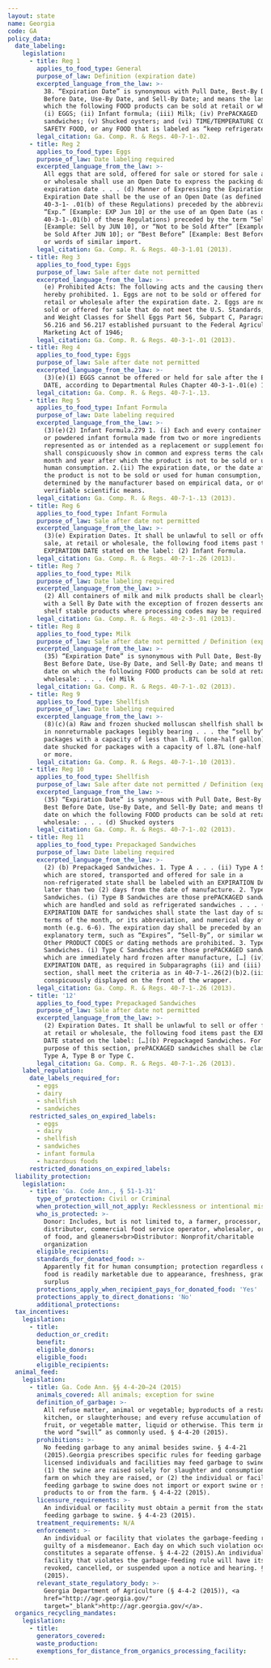 ```yaml
---
layout: state
name: Georgia
code: GA
policy_data:
  date_labeling:
    legislation:
      - title: Reg 1
        applies_to_food_type: General
        purpose_of_law: Definition (expiration date)
        excerpted_language_from_the_law: >-
          38. “Expiration Date” is synonymous with Pull Date, Best-By Date, Best
          Before Date, Use-By Date, and Sell-By Date; and means the last date on
          which the following FOOD products can be sold at retail or wholesale:
          (i) EGGS; (ii) Infant formula; (iii) Milk; (iv) PrePACKAGED
          sandwiches; (v) Shucked oysters; and (vi) TIME/TEMPERATURE CONTROL FOR
          SAFETY FOOD, or any FOOD that is labeled as “keep refrigerated.”
        legal_citation: Ga. Comp. R. & Regs. 40-7-1-.02.
      - title: Reg 2
        applies_to_food_type: Eggs
        purpose_of_law: Date labeling required
        excerpted_language_from_the_law: >-
          All eggs that are sold, offered for sale or stored for sale at retail
          or wholesale shall use an Open Date to express the packing date or the
          expiration date . . . (d) Manner of Expressing the Expiration Date: An
          Expiration Date shall be the use of an Open Date (as defined in
          40-3-1- .01(b) of these Regulations) preceded by the abbreviation
          “Exp.” [Example: EXP Jun 10] or the use of an Open Date (as defined in
          40-3-1-.01(b) of these Regulations) preceded by the term “Sell By”
          [Example: Sell by JUN 10], or “Not to be Sold After” [Example: Not to
          be Sold After JUN 10]; or “Best Before” [Example: Best Before JUN 10]
          or words of similar import.
        legal_citation: Ga. Comp. R. & Regs. 40-3-1.01 (2013).
      - title: Reg 3
        applies_to_food_type: Eggs
        purpose_of_law: Sale after date not permitted
        excerpted_language_from_the_law: >-
          (e) Prohibited Acts: The following acts and the causing thereof are
          hereby prohibited. 1. Eggs are not to be sold or offered for sale at
          retail or wholesale after the expiration date. 2. Eggs are not to be
          sold or offered for sale that do not meet the U.S. Standards, Grades,
          and Weight Classes for Shell Eggs Part 56, Subpart C, Paragraphs
          56.216 and 56.217 established pursuant to the Federal Agricultural
          Marketing Act of 1946;
        legal_citation: Ga. Comp. R. & Regs. 40-3-1-.01 (2013).
      - title: Reg 4
        applies_to_food_type: Eggs
        purpose_of_law: Sale after date not permitted
        excerpted_language_from_the_law: >-
          (3)(e)(1) EGGS cannot be offered or held for sale after the EXPIRATION
          DATE, according to Departmental Rules Chapter 40-3-1-.01(e) 1.
        legal_citation: Ga. Comp. R. & Regs. 40-7-1-.13.
      - title: Reg 5
        applies_to_food_type: Infant Formula
        purpose_of_law: Date labeling required
        excerpted_language_from_the_law: >-
          (3)(e)(2) Infant Formula.279 1. (i) Each and every container of liquid
          or powdered infant formula made from two or more ingredients and
          represented as or intended as a replacement or supplement for milk,
          shall conspicuously show in common and express terms the calendar
          month and year after which the product is not to be sold or used for
          human consumption. 2.(ii) The expiration date, or the date after which
          the product is not to be sold or used for human consumption, shall be
          determined by the manufacturer based on empirical data, or other
          verifiable scientific means.
        legal_citation: Ga. Comp. R. & Regs. 40-7-1-.13 (2013).
      - title: Reg 6
        applies_to_food_type: Infant Formula
        purpose_of_law: Sale after date not permitted
        excerpted_language_from_the_law: >-
          (3)(e) Expiration Dates. It shall be unlawful to sell or offer for
          sale, at retail or wholesale, the following food items past the
          EXPIRATION DATE stated on the label: (2) Infant Formula.
        legal_citation: Ga. Comp. R. & Regs. 40-7-1-.26 (2013).
      - title: Reg 7
        applies_to_food_type: Milk
        purpose_of_law: Date labeling required
        excerpted_language_from_the_law: >-
          (2) All containers of milk and milk products shall be clearly marked
          with a Sell By Date with the exception of frozen desserts and some
          shelf stable products where processing codes may be required.
        legal_citation: Ga. Comp. R. & Regs. 40-2-3-.01 (2013).
      - title: Reg 8
        applies_to_food_type: Milk
        purpose_of_law: Sale after date not permitted / Definition (expiration date)
        excerpted_language_from_the_law: >-
          (35) “Expiration Date” is synonymous with Pull Date, Best-By Date,
          Best Before Date, Use-By Date, and Sell-By Date; and means the last
          date on which the following FOOD products can be sold at retail or
          wholesale: . . . (e) Milk
        legal_citation: Ga. Comp. R. & Regs. 40-7-1-.02 (2013).
      - title: Reg 9
        applies_to_food_type: Shellfish
        purpose_of_law: Date labeling required
        excerpted_language_from_the_law: >-
          (8)(c)(a) Raw and frozen shucked molluscan shellfish shall be obtained
          in nonreturnable packages legibly bearing . . . the “sell by” date for
          packages with a capacity of less than l.87L (one-half gallon) or the
          date shucked for packages with a capacity of l.87L (one-half gallon)
          or more.
        legal_citation: Ga. Comp. R. & Regs. 40-7-1-.10 (2013).
      - title: Reg 10
        applies_to_food_type: Shellfish
        purpose_of_law: Sale after date not permitted / Definition (expiration date)
        excerpted_language_from_the_law: >-
          (35) “Expiration Date” is synonymous with Pull Date, Best-By Date,
          Best Before Date, Use-By Date, and Sell-By Date; and means the last
          date on which the following FOOD products can be sold at retail or
          wholesale: . . . (d) Shucked oysters
        legal_citation: Ga. Comp. R. & Regs. 40-7-1-.02 (2013).
      - title: Reg 11
        applies_to_food_type: Prepackaged Sandwiches
        purpose_of_law: Date labeling required
        excerpted_language_from_the_law: >-
          (2) (b) Prepackaged Sandwiches. 1. Type A . . . (ii) Type A Sandwiches
          which are stored, transported and offered for sale in a
          non-refrigerated state shall be labeled with an EXPIRATION DATE not
          later than two (2) days from the date of manufacture. 2. Type B
          Sandwiches. (i) Type B Sandwiches are those prePACKAGED sandwiches
          which are handled and sold as refrigerated sandwiches . . . (iii) The
          EXPIRATION DATE for sandwiches shall state the last day of sale in
          terms of the month, or its abbreviation, and numerical day of the
          month (e.g. 6-6). The expiration day shall be preceded by an
          explanatory term, such as “Expires”, “Sell-By”, or similar wording.
          Other PRODUCT CODES or dating methods are prohibited. 3. Type C
          Sandwiches. (i) Type C Sandwiches are those prePACKAGED sandwiches
          which are immediately hard frozen after manufacture, […] (iv) The
          EXPIRATION DATE, as required in Subparagraphs (ii) and (iii) of this
          section, shall meet the criteria as in 40-7-1-.26(2)(b)2.(iii); and be
          conspicuously displayed on the front of the wrapper.
        legal_citation: Ga. Comp. R. & Regs. 40-7-1-.26 (2013).
      - title: '12'
        applies_to_food_type: Prepackaged Sandwiches
        purpose_of_law: Sale after date not permitted
        excerpted_language_from_the_law: >-
          (2) Expiration Dates. It shall be unlawful to sell or offer for sale,
          at retail or wholesale, the following food items past the EXPIRATION
          DATE stated on the label: […](b) Prepackaged Sandwiches. For the
          purpose of this section, prePACKAGED sandwiches shall be classified as
          Type A, Type B or Type C.
        legal_citation: Ga. Comp. R. & Regs. 40-7-1-.26 (2013).
    label_regulation:
      date_labels_required_for:
        - eggs
        - dairy
        - shellfish
        - sandwiches
      restricted_sales_on_expired_labels:
        - eggs
        - dairy
        - shellfish
        - sandwiches
        - infant formula
        - hazardous foods
      restricted_donations_on_expired_labels:
  liability_protection:
    legislation:
      - title: 'Ga. Code Ann., § 51-1-31'
        type_of_protection: Civil or Criminal
        when_protection_will_not_apply: Recklessness or intentional misconduct
        who_is_protected: >-
          Donor: Includes, but is not limited to, a farmer, processor,
          distributor, commercial food service operator, wholesaler, or retailer
          of food, and gleaners<br>Distributor: Nonprofit/charitable
          organization
        eligible_recipients:
        standards_for_donated_food: >-
          Apparently fit for human consumption; protection regardless of whether
          food is readily marketable due to appearance, freshness, grade, or
          surplus
        protections_apply_when_recipient_pays_for_donated_food: 'Yes'
        protections_apply_to_direct_donations: 'No'
        additional_protections:
  tax_incentives:
    legislation:
      - title:
        deduction_or_credit:
        benefit:
        eligible_donors:
        eligible_food:
        eligible_recipients:
  animal_feed:
    legislation:
      - title: Ga. Code Ann. §§ 4-4-20–24 (2015)
        animals_covered: All animals; exception for swine
        definition_of_garbage: >-
          All refuse matter, animal or vegetable; byproducts of a restaurant,
          kitchen, or slaughterhouse; and every refuse accumulation of animal,
          fruit, or vegetable matter, liquid or otherwise. This term includes
          the word “swill” as commonly used. § 4-4-20 (2015).
        prohibitions: >-
          No feeding garbage to any animal besides swine. § 4-4-21
          (2015).Georgia prescribes specific rules for feeding garbage to swine:
          licensed individuals and facilities may feed garbage to swine where
          (1) the swine are raised solely for slaughter and consumption on the
          farm on which they are raised, or (2) the individual or facility
          feeding garbage to swine does not import or export swine or swine
          products to or from the farm. § 4-4-22 (2015).
        licensure_requirements: >-
          An individual or facility must obtain a permit from the state before
          feeding garbage to swine. § 4-4-23 (2015).
        treatment_requirements: N/A
        enforcement: >-
          An individual or facility that violates the garbage-feeding rule is
          guilty of a misdemeanor. Each day on which such violation occurs
          constitutes a separate offense. § 4-4-22 (2015).An individual or
          facility that violates the garbage-feeding rule will have its license
          revoked, cancelled, or suspended upon a notice and hearing. § 4-4-24
          (2015).
        relevant_state_regulatory_body: >-
          Georgia Department of Agriculture (§ 4-4-2 (2015)), <a
          href="http://agr.georgia.gov/"
          target="_blank">http://agr.georgia.gov/</a>.
  organics_recycling_mandates:
    legislation:
      - title:
        generators_covered:
        waste_production:
        exemptions_for_distance_from_organics_processing_facility:
---
```


